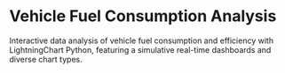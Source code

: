 # Vehicle Fuel Consumption Analysis
 Interactive data analysis of vehicle fuel consumption and efficiency with LightningChart Python, featuring a simulative real-time dashboards and diverse chart types.
